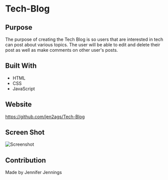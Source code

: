 # Tech-Blog

## Purpose
The purpose of creating the Tech Blog is so users that are interested in tech can post about various topics. The user will be able to edit and delete their post as well as make comments on other user's posts.

## Built With
* HTML
* CSS
* JavaScript


## Website
https://github.com/jen2ags/Tech-Blog

## Screen Shot
![Screenshot]()


## Contribution
Made by Jennifer Jennings
